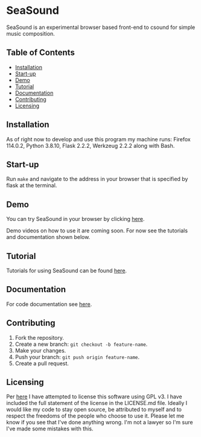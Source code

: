# SeaSound
SeaSound is an experimental browser based front-end to csound for simple music composition.

## Table of Contents
- [Installation](#installation)
- [Start-up](#start-up)
- [Demo](#demo)
- [Tutorial](#tutorial)
- [Documentation](#documentation)
- [Contributing](#contributing)
- [Licensing](#licensing)

## Installation
As of right now to develop and use this program my machine runs: Firefox 114.0.2, Python 3.8.10, Flask 2.2.2, Werkzeug 2.2.2 along with Bash. 

## Start-up
Run `make` and navigate to the address in your browser that is specified by flask at the terminal.

## Demo

You can try SeaSound in your browser by clicking [here](https://mehstruslehpy.github.io/SeaSound/templates/index.html).

Demo videos on how to use it are coming soon. For now see the tutorials and documentation shown below.

## Tutorial
Tutorials for using SeaSound can be found [here](https://mehstruslehpy.github.io/SeaSound/tutorial-Tutorial%20Browser.html).

## Documentation
For code documentation see [here](https://mehstruslehpy.github.io/SeaSound/).

## Contributing
1. Fork the repository.
2. Create a new branch: `git checkout -b feature-name`.
3. Make your changes.
4. Push your branch: `git push origin feature-name`.
5. Create a pull request.

## Licensing
Per [here](https://choosealicense.com/licenses/gpl-3.0/) I have attempted to license this software using GPL v3. I have included the full statement of the license in the LICENSE.md file. Ideally I would like my code to stay open source, be attributed to myself and to respect the freedoms of the people who choose to use it. Please let me know if you see that I've done anything wrong. I'm not a lawyer so I'm sure I've made some mistakes with this.

